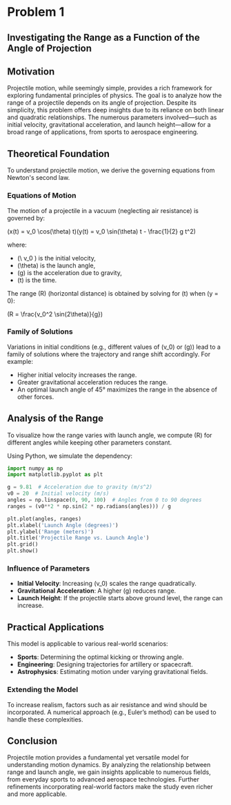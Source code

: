 # Problem 1

## Investigating the Range as a Function of the Angle of Projection

## Motivation

Projectile motion, while seemingly simple, provides a rich framework for exploring fundamental principles of physics. The goal is to analyze how the range of a projectile depends on its angle of projection. Despite its simplicity, this problem offers deep insights due to its reliance on both linear and quadratic relationships. The numerous parameters involved—such as initial velocity, gravitational acceleration, and launch height—allow for a broad range of applications, from sports to aerospace engineering.

## Theoretical Foundation

To understand projectile motion, we derive the governing equations from Newton's second law.

### Equations of Motion

The motion of a projectile in a vacuum (neglecting air resistance) is governed by:


\(x(t) = v_0 \cos(\theta) t\)\(y(t) = v_0 \sin(\theta) t - \frac{1}{2} g t^2\)

where:

- \(\ v_0 ) is the initial velocity,
- \(\theta\) is the launch angle,
- \(g\) is the acceleration due to gravity,
- \(t\) is the time.

The range \(R\) (horizontal distance) is obtained by solving for \(t\) when \(y = 0\):

\(R = \frac{v_0^2 \sin(2\theta)}{g}\)

### Family of Solutions

Variations in initial conditions (e.g., different values of \(v_0\) or \(g\)) lead to a family of solutions where the trajectory and range shift accordingly. For example:

- Higher initial velocity increases the range.
- Greater gravitational acceleration reduces the range.
- An optimal launch angle of 45° maximizes the range in the absence of other forces.

## Analysis of the Range

To visualize how the range varies with launch angle, we compute \(R\) for different angles while keeping other parameters constant.

Using Python, we simulate the dependency:

```python
import numpy as np
import matplotlib.pyplot as plt

g = 9.81  # Acceleration due to gravity (m/s^2)
v0 = 20  # Initial velocity (m/s)
angles = np.linspace(0, 90, 100)  # Angles from 0 to 90 degrees
ranges = (v0**2 * np.sin(2 * np.radians(angles))) / g

plt.plot(angles, ranges)
plt.xlabel('Launch Angle (degrees)')
plt.ylabel('Range (meters)')
plt.title('Projectile Range vs. Launch Angle')
plt.grid()
plt.show()
```

### Influence of Parameters

- **Initial Velocity**: Increasing \(v_0\) scales the range quadratically.
- **Gravitational Acceleration**: A higher \(g\) reduces range.
- **Launch Height**: If the projectile starts above ground level, the range can increase.

## Practical Applications

This model is applicable to various real-world scenarios:

- **Sports**: Determining the optimal kicking or throwing angle.
- **Engineering**: Designing trajectories for artillery or spacecraft.
- **Astrophysics**: Estimating motion under varying gravitational fields.

### Extending the Model

To increase realism, factors such as air resistance and wind should be incorporated. A numerical approach (e.g., Euler’s method) can be used to handle these complexities.

## Conclusion

Projectile motion provides a fundamental yet versatile model for understanding motion dynamics. By analyzing the relationship between range and launch angle, we gain insights applicable to numerous fields, from everyday sports to advanced aerospace technologies. Further refinements incorporating real-world factors make the study even richer and more applicable.

